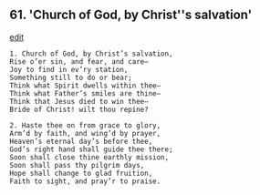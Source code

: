 
## 61.  'Church of God, by Christ''s salvation'
[edit](https://docs.google.com/document/d/188O1%2D0ZGsoprczy%2DgbYBJRrqfxyW27F%2D/edit?mode=html)



    1. Church of God, by Christ’s salvation,
    Rise o’er sin, and fear, and care—
    Joy to find in ev’ry station,
    Something still to do or bear;
    Think what Spirit dwells within thee— 
    Think what Father’s smiles are thine— 
    Think that Jesus died to win thee—
    Bride of Christ! wilt thou repine?

    2. Haste thee on from grace to glory,
    Arm’d by faith, and wing’d by prayer, 
    Heaven’s eternal day’s before thee,
    God’s right hand shall guide thee there; 
    Soon shall close thine earthly mission, 
    Soon shall pass thy pilgrim days,
    Hope shall change to glad fruition,
    Faith to sight, and pray’r to praise.
